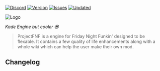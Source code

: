 
[![Discord](https://img.shields.io/discord/826580018346852372?color=553ade&label=Discord&logoColor=553ade&style=for-the-badge)](https://discord.gg/fmxuXhRqMU)  [![Version](https://img.shields.io/github/v/release/aflacc/ProjectFNF?label=Version&style=for-the-badge)](https://github.com/aflacc/ProjectFNF/releases)  [![Issues](https://img.shields.io/github/issues/aflacc/ProjectFNF?style=for-the-badge)](https://github.com/aflacc/ProjectFNF/issues) [![Updated](https://img.shields.io/github/last-commit/aflacc/ProjectFNF?label=Updated&style=for-the-badge)](https://github.com/aflacc/ProjectFNF/commits/master)

![Logo](https://u.cubeupload.com/Aflac/ProjectFNF.png)

*Kade Engine but cooler :sunglasses:*


> ProjectFNF is a engine for Friday Night Funkin' designed to be flexable. It contains a few quality of life enhancements along with a whole wiki which can help the user make their own mod.
> 

## Changelog
